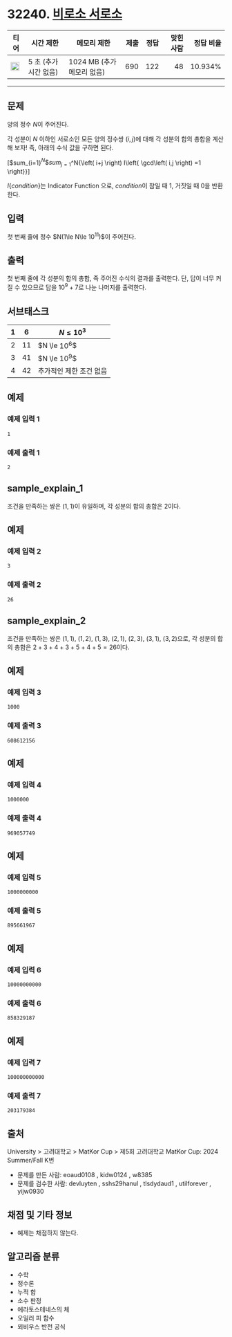 # 32240. [비로소 서로소](https://www.acmicpc.net/problem/32240)

| 티어 | 시간 제한 | 메모리 제한 | 제출 | 정답 | 맞힌 사람 | 정답 비율 |
|---|---|---|---:|---:|---:|---:|
| <img src="https://static.solved.ac/tier_small/25.svg" width="20px" /> | 5 초 (추가 시간 없음) | 1024 MB (추가 메모리 없음) | 690 | 122 | 48 | 10.934% |

---

## 문제

양의 정수 $N$이 주어진다.

각 성분이 $N$ 이하인 서로소인 모든 양의 정수쌍 $\left( i,j \right)$에 대해 각 성분의 합의 총합을 계산해 보자! 즉, 아래의 수식 값을 구하면 된다.

\[\$sum_{i=1}$^{N}\$sum_{j=1}$^N{\left( i+j \right) I\left\{ \gcd\left( i,j \right) =1 \right\}}\]

$I\left\{ condition \right\}$는 
Indicator Function
으로, $condition$이 참일 때 $1$, 거짓일 때 $0$을 반환한다.

## 입력

첫 번째 줄에 정수 $N(1\le N\le $10^{11}$)$이 주어진다.

## 출력

첫 번째 줄에 각 성분의 합의 총합, 즉 주어진 수식의 결과를 출력한다. 단, 답이 너무 커질 수 있으므로 답을 $10^9+7$로 나눈 나머지를 출력한다.

## 서브태스크

| 1 | 6 | $N \le 10^3$ |
| --- | --- | --- |
| 2 | 11 | $N \le $10^{6}$$ |
| 3 | 41 | $N \le $10^{9}$$ |
| 4 | 42 | 추가적인 제한 조건 없음 |

## 예제

### 예제 입력 1

```
1
```

### 예제 출력 1

```
2
```

## sample_explain_1

조건을 만족하는 쌍은 $\left(1, 1\right)$이 유일하며, 각 성분의 합의 총합은 $2$이다.

## 예제

### 예제 입력 2

```
3
```

### 예제 출력 2

```
26
```

## sample_explain_2

조건을 만족하는 쌍은 $\left(1, 1\right)$, $\left(1, 2\right)$, $\left(1, 3\right)$, $\left(2, 1\right)$, $\left(2, 3\right)$, $\left(3, 1\right)$, $\left(3, 2\right)$으로, 각 성분의 합의 총합은 $2 + 3 + 4 + 3 + 5 + 4 + 5 = 26$이다.

## 예제

### 예제 입력 3

```
1000
```

### 예제 출력 3

```
608612156
```

## 예제

### 예제 입력 4

```
1000000
```

### 예제 출력 4

```
969057749
```

## 예제

### 예제 입력 5

```
1000000000
```

### 예제 출력 5

```
895661967
```

## 예제

### 예제 입력 6

```
10000000000
```

### 예제 출력 6

```
858329187
```

## 예제

### 예제 입력 7

```
100000000000
```

### 예제 출력 7

```
203179384
```

## 출처

University
\> 
고려대학교
\> 
MatKor Cup
\> 
제5회 고려대학교 MatKor Cup: 2024 Summer/Fall
K번

- 문제를 만든 사람: eoaud0108 , kidw0124 , w8385
- 문제를 검수한 사람: devluyten , sshs29hanul , tlsdydaud1 , utilforever , yijw0930

## 채점 및 기타 정보

- 예제는 채점하지 않는다.

## 알고리즘 분류

- 수학
- 정수론
- 누적 합
- 소수 판정
- 에라토스테네스의 체
- 오일러 피 함수
- 뫼비우스 반전 공식

